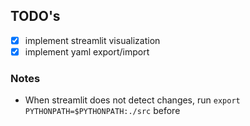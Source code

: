 ## TODO's

- [x] implement streamlit visualization
- [x] implement yaml export/import

### Notes
- When streamlit does not detect changes, run `export PYTHONPATH=$PYTHONPATH:./src` before